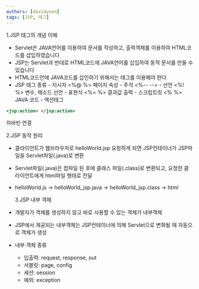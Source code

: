 ```yaml
---
authors: [davidyoon]
tags: [JSP, 태그]
---
```


1.JSP 태그의 개념 이해

- Servlet은 JAVA언어를 이용하여 문서를 작성하고, 출력객체를 이용하여 HTML코드를 삽입하였습니다
- JSP는 Servlet과 반대로 HTML코드에 JAVA언어를 삽입하여 동적 문서를 만들 수 있습니다
- HTML코드안에 JAVA코드를 삽인하기 위해서는 태그를 이용해야 한다
- JSP 태그 종류 - 지시자 <%@ %> 페이지 속성 - 주석 <%-- --> - 선언 <%! %> 변수, 메소드 선언 - 표현식 <%= %> 결과값 출력 - 스크립트릿 <% %> JAVA 코드 - 액션태그

```xml
<jsp:action> </jsp:action>
```

자바빈 연결

2.JSP 동작 원리

- 클라이언트가 웹브라우저로 helloWorld.jsp 요청하게 되면 JSP컨테이너가 JSP파일을 Servlet파일(.java)로 변환
- Servlet파일(.java)은 컴파일 된 후에 클래스 파일(.class)로 변환되고, 요청한 클라이언트에게 html파일 형태로 전달
- helloWorld.js -> helloWorld_jsp.java -> helloWorld_jsp.class -> html

  3.JSP 내부 객체

- 개발자가 객체를 생성하지 않고 바로 사용할 수 있는 객체가 내부객체
- JSP에서 제공되는 내부객체는 JSP컨테이너에 의해 Servlet으로 변화될 때 자동으로 객체가 생성
- 내부 객체 종류
  - 입출력: request, response, out
  - 서블릿: page, config
  - 세션: session
  - 예외: exception
